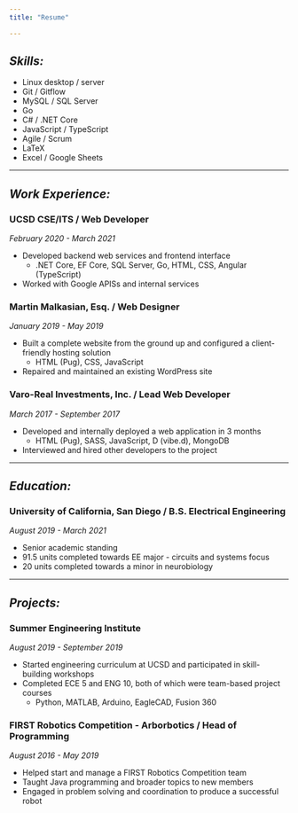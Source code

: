 ```yaml
---
title: "Resume"

---
```


## _Skills:_
- Linux desktop / server
- Git / Gitflow
- MySQL / SQL Server
- Go
- C# / .NET Core
- JavaScript / TypeScript
- Agile / Scrum
- LaTeX
- Excel / Google Sheets

---

## _Work Experience:_
### UCSD CSE/ITS / Web Developer
*February 2020 - March 2021*
- Developed backend web services and frontend interface
	- .NET Core, EF Core, SQL Server, Go, HTML, CSS, Angular (TypeScript)
- Worked with Google APISs and internal services

### Martin Malkasian, Esq. / Web Designer
*January 2019 - May 2019*
- Built a complete website from the ground up and configured a client-friendly hosting solution
	- HTML (Pug), CSS, JavaScript
- Repaired and maintained an existing WordPress site

### Varo-Real Investments, Inc. / Lead Web Developer
*March 2017 - September 2017*
- Developed and internally deployed a web application in 3 months
	- HTML (Pug), SASS, JavaScript, D (vibe.d), MongoDB
- Interviewed and hired other developers to the project

---

## _Education:_
### University of California, San Diego / B.S. Electrical Engineering
*August 2019 - March 2021*
- Senior academic standing
- 91.5 units completed towards EE major - circuits and systems focus
- 20 units completed towards a minor in neurobiology

---

## _Projects:_
### Summer Engineering Institute
*August 2019 - September 2019*
- Started engineering curriculum at UCSD and participated in skill-building workshops
- Completed ECE 5 and ENG 10, both of which were team-based project courses
	- Python, MATLAB, Arduino, EagleCAD, Fusion 360

### FIRST Robotics Competition - Arborbotics / Head of Programming
*August 2016 - May 2019*
- Helped start and manage a FIRST Robotics Competition team
- Taught Java programming and broader topics to new members
- Engaged in problem solving and coordination to produce a successful robot
